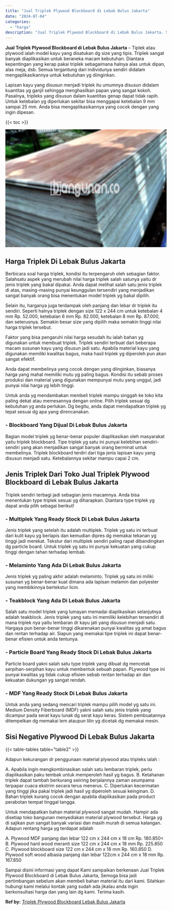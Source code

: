 ```yaml
---
title: "Jual Triplek Plywood Blockboard di Lebak Bulus Jakarta"
date: "2024-07-04"
categories: 
  - "harga"
description: "Jual Triplek Plywood Blockboard di Lebak Bulus Jakarta. Sampai disini informasi yang dapat Kami sampaikan berkenaan Jual Triplek Plywood Blockboard di Lebak..."
---
```


**Jual Triplek Plywood Blockboard di Lebak Bulus Jakarta** – Tiplek atau plywood ialah model kayu yang disatukan dg size yang tipis. Triplek sangat banyak diaplikasikan untuk beraneka macam kebutuhan. Diantara kepentingan yang kerap pakai triplek sebagaimana halnya alas untuk dipan, alas meja, dsb. Semua tergantung dari individunya sendiri didalam mengaplikasikannya untuk kebutuhan yg diinginkan.

Lapisan kayu yang disusun menjadi triplek itu umumnya disusun didalam kuantitas yg ganjil sehingga menghasilkan papan yang sangat kokoh. Pasalnya, tripleks yang disusun dalam kuantitas genap dapat tidak rapih. Untuk ketebalan yg diperlukan sekitar bisa menggapai ketebalan 9 mm sampai 25 mm. Anda bisa mengaplikasikannya yang cocok dengan yang ingin dipesan.

{{< toc >}}

![Jual Triplek Plywood Blockboard di Lebak Bulus Jakarta](/images/jual-triplek-murah-09.png)

## Harga Triplek Di Lebak Bulus Jakarta

Berbicara soal harga triplek, kondisi itu terpengaruh oleh sebagian faktor. Salahsatu aspek yang merubah nilai harga triplek salah satunya yaitu dr jenis triplek yang bakal dipakai. Anda dapat melihat salah satu jenis triplek di atas, masing-masing punyai keunggulan tersendiri yang menjadikan sangat banyak orang bisa menentukan model triplek yg bakal dipilih.

Selain itu, harganya juga terdampak oleh panjang dan lebar dr triplek itu sendiri. Seperti halnya triplek dengan size 122 x 244 cm untuk ketebalan 4 mm Rp. 52.000, ketebalan 6 mm Rp. 82.000, ketebalan 8 mm Rp. 87.000, dan seterusnya. Semakin besar size yang dipilih maka semakin tinggi nilai harga triplek tersebut.

Faktor yang bisa pengaruhi nilai harga sesudah itu ialah bahan yg digunakan untuk membuat triplek. Triplek sendiri terbuat dari beberapa macam susunan kayu yang disusun jadi satu. Apabila material kayu yang digunakan memiliki kwalitas bagus, maka hasil triplek yg diperoleh pun akan sangat efektif.

Anda dapat membelinya yang cocok dengan yang diinginkan, biasanya harga yang mahal memiliki mutu yg paling bagus. Kondisi itu sebab proses produksi dan material yang digunakan mempunyai mutu yang unggul, jadi punyai nilai harga yg lebih tinggi.

Untuk anda yg mendambakan membeli triplek mampu singgah ke toko kita paling dekat atau memesannya dengan online. Pilih triplek sesuai dg kebutuhan yg anda perlukan. Dg begitu, anda dapat mendapatkan triplek yg tepat sesuai dg apa yang direncanakan.

### \- Blockboard Yang Dijual Di Lebak Bulus Jakarta

Bagian model triplek yg benar-benar populer diaplikasikan oleh masyarakat yaitu triplek blockboard. Tipe triplek yg satu ini punyai kelebihan sendiri-sendiri yang akan menjadikan sangat banyak orang berminat untuk membelinya. Triplek blockboard terdiri dari tiga jenis lapisan kayu yang disusun menjadi satu. Ketebalannya sekitar mampu capai 2 cm.

## Jenis Triplek Dari Toko Jual Triplek Plywood Blockboard di Lebak Bulus Jakarta

Triplek sendiri terbagi jadi sebagian jenis macamnya. Anda bisa menentukan type triplek sesuai yg diharapkan. Diantara type triplek yg dapat anda pilih sebagai berikut!

### \- Multiplek Yang Ready Stock Di Lebak Bulus Jakarta

Jenis triplek yang setelah itu adalah multiplek. Triplek yg satu ini terbuat dari kulit kayu yg berlapis dan kemudian dipres dg memakai tekanan yg tinggi jadi merekat. Tekstur dari multiplek sendiri paling rapat dibandingkan dg particle board. Untuk triplek yg satu ini punyai kekuatan yang cukup tinggi dengan tahan terhadap lembab.

### \- Melaminto Yang Ada Di Lebak Bulus Jakarta

Jenis triplek yg paling akhir adalah melaminto. Triplek yg satu ini miliki susunan yg benar-benar kuat dimana ada lapisan melamin dan polyester yang membikinnya bertekstur licin.

### \- Teakblock Yang Ada Di Lebak Bulus Jakarta

Salah satu model triplek yang lumayan memadai diaplikasikan selanjutnya adalah teakblock. Jenis triplek yang satu ini memiliki kelebihan tersendiri di mana triplek nya yaitu lembaran dr kayu jati yang disusun menjadi satu. Hargaya pun benar-benar tinggi dikarenakan punyai kwalitas yg amat bagus dan rentan terhadap air. Siapun yang memakai tipe triplek ini dapat benar-benar efisien untuk anda tentunya.

### \- Particle Board Yang Ready Stock Di Lebak Bulus Jakarta

Particle board yakni salah satu type triplek yang dibuat dg mencetak serpihan-serpihan kayu untuk membentuk sebuah papan. PLywood type ini punyai kwalitas yg tidak cukup efisien sebab rentan terhadap air dan kekuatan dukungan yg sangat rendah.

### \- MDF Yang Ready Stock Di Lebak Bulus Jakarta

Untuk anda yang sedang mencari triplek mampu pilih model yg satu ini. Medium Density Fiberboard (MDF) yakni salah satu jenis triplek yang dicampur pada serat kayu lunak dg serat kayu keras. Sistem pembuatannya ditempelkan dg memakai lem ataupun lilin yg dicetak dg memakai mesin.

## Sisi Negative Plywood Di Lebak Bulus Jakarta

{{< table-tables table="table2" >}}

Adapun kekurangan dr penggunaan material plywood atau tripleks ialah :

A. Apabila ingin mengkombinasikan salah satu lembaran triplek, perlu diaplikasikan paku tembak untuk memperoleh hasil yg bagus. B. Ketahanan triplek dapat tambah berkurang seiiring berjalannya zaman seumpama terpapar cuaca ekstrim secara terus menerus. C. Diperlukan kecermatan yang tinggi jika pakai triplek jadi hasil yg diperoleh sesuai keinginan. D. Bahan triplek kurang cocok dengan apabila diaplikasikan pada product perabotan tempat tinggal tangga.

Untuk mendapatkan bahan material plywood sangat mudah. Hampir ada disetiap toko bangunan menyediakan material plywood tersebut. Harga yg di sajikan pun sangat banyak variasi dan masih murah di semua kalangan. Adapun rentang harga yg terdapat adalah

A. Plywood MDF panjang dan lebar 122 cm x 244 cm x 18 cm Rp. 180.850< B. Plywood hard wood meranti size 122 cm x 244 cm x 18 mm Rp. 225.850 C. Plywood blockboard size 122 cm x 244 cm x 18 mm Rp. 160.850 D. Plywood soft wood albasia panjang dan lebar 122cm x 244 cm x 18 mm Rp. 167.850

Sampai disini informasi yang dapat Kami sampaikan berkenaan Jual Triplek Plywood Blockboard di Lebak Bulus Jakarta, Semoga bisa jadi pertimbangan sebelum akan membeli bahan material itu dari kami. Silahkan hubungi kami melalui kontak yang sudah ada jikalau anda ingin berkonsultasi harga dan yang lain dg kami. Terima kasih.

**Ref by:** [Triplek Plywood Blockboard Lebak Bulus Jakarta](https://id.wikipedia.org/wiki/Triplek)
